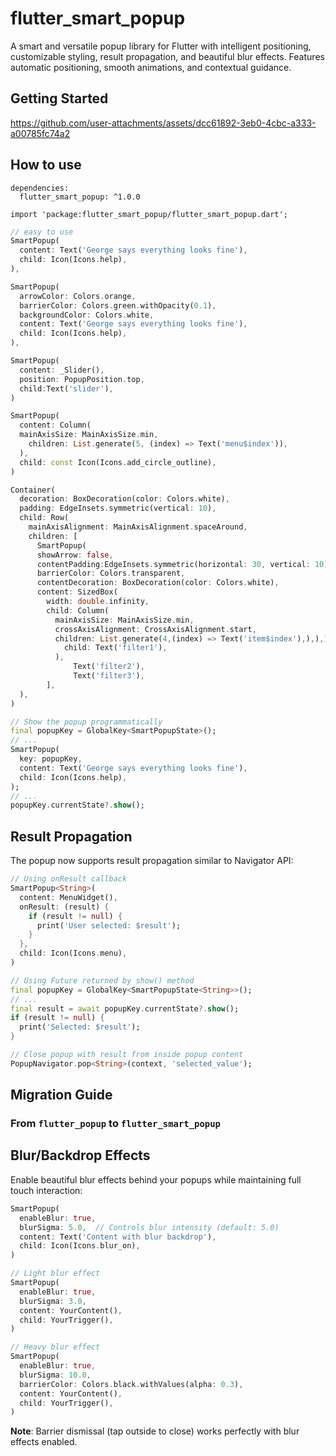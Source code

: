 # flutter_smart_popup
A smart and versatile popup library for Flutter with intelligent positioning, customizable styling, result propagation, and beautiful blur effects. Features automatic positioning, smooth animations, and contextual guidance.

## Getting Started



https://github.com/user-attachments/assets/dcc61892-3eb0-4cbc-a333-a00785fc74a2


## How to use
```
dependencies:
  flutter_smart_popup: ^1.0.0
```

```
import 'package:flutter_smart_popup/flutter_smart_popup.dart';
```
```dart
// easy to use
SmartPopup(
  content: Text('George says everything looks fine'),
  child: Icon(Icons.help),
),

SmartPopup(
  arrowColor: Colors.orange,
  barrierColor: Colors.green.withOpacity(0.1),
  backgroundColor: Colors.white,
  content: Text('George says everything looks fine'),
  child: Icon(Icons.help),
),

SmartPopup(
  content: _Slider(),
  position: PopupPosition.top,
  child:Text('slider'),
)

SmartPopup(
  content: Column(
  mainAxisSize: MainAxisSize.min,
    children: List.generate(5, (index) => Text('menu$index')),
  ),
  child: const Icon(Icons.add_circle_outline),
)

Container(
  decoration: BoxDecoration(color: Colors.white),
  padding: EdgeInsets.symmetric(vertical: 10),
  child: Row(
    mainAxisAlignment: MainAxisAlignment.spaceAround,
    children: [
      SmartPopup(
      showArrow: false,
      contentPadding:EdgeInsets.symmetric(horizontal: 30, vertical: 10),
      barrierColor: Colors.transparent,
      contentDecoration: BoxDecoration(color: Colors.white),
      content: SizedBox(
        width: double.infinity,
        child: Column(
          mainAxisSize: MainAxisSize.min,
          crossAxisAlignment: CrossAxisAlignment.start,
          children: List.generate(4,(index) => Text('item$index'),),),),
            child: Text('filter1'),
          ),
              Text('filter2'),
              Text('filter3'),
        ],
  ),
)

// Show the popup programmatically
final popupKey = GlobalKey<SmartPopupState>();
// ...
SmartPopup(
  key: popupKey,
  content: Text('George says everything looks fine'),
  child: Icon(Icons.help),
);
// ...
popupKey.currentState?.show();
```


## Result Propagation

The popup now supports result propagation similar to Navigator API:

```dart
// Using onResult callback
SmartPopup<String>(
  content: MenuWidget(),
  onResult: (result) {
    if (result != null) {
      print('User selected: $result');
    }
  },
  child: Icon(Icons.menu),
)

// Using Future returned by show() method  
final popupKey = GlobalKey<SmartPopupState<String>>();
// ...
final result = await popupKey.currentState?.show();
if (result != null) {
  print('Selected: $result');
}

// Close popup with result from inside popup content
PopupNavigator.pop<String>(context, 'selected_value');
```


## Migration Guide

### From `flutter_popup` to `flutter_smart_popup`

## Blur/Backdrop Effects

Enable beautiful blur effects behind your popups while maintaining full touch interaction:

```dart
SmartPopup(
  enableBlur: true,
  blurSigma: 5.0,  // Controls blur intensity (default: 5.0)
  content: Text('Content with blur backdrop'),
  child: Icon(Icons.blur_on),
)

// Light blur effect
SmartPopup(
  enableBlur: true,
  blurSigma: 3.0,
  content: YourContent(),
  child: YourTrigger(),
)

// Heavy blur effect  
SmartPopup(
  enableBlur: true,
  blurSigma: 10.0,
  barrierColor: Colors.black.withValues(alpha: 0.3),
  content: YourContent(),
  child: YourTrigger(),
)
```

**Note**: Barrier dismissal (tap outside to close) works perfectly with blur effects enabled.

